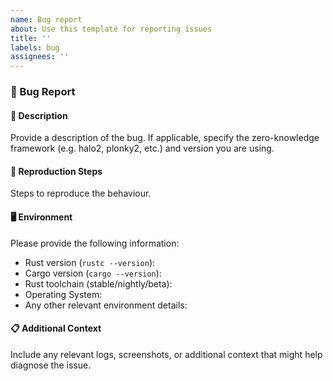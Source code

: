```yaml
---
name: Bug report
about: Use this template for reporting issues
title: ''
labels: bug
assignees: ''
---
```


### 🐛 Bug Report

#### 📝 Description

Provide a description of the bug. If applicable, specify the zero-knowledge framework (e.g. halo2, plonky2, etc.) and version you are using.

#### 🔄 Reproduction Steps

Steps to reproduce the behaviour.

#### 🖥️ Environment

Please provide the following information:
- Rust version (`rustc --version`):
- Cargo version (`cargo --version`):
- Rust toolchain (stable/nightly/beta):
- Operating System:
- Any other relevant environment details:

#### 📋 Additional Context

Include any relevant logs, screenshots, or additional context that might help diagnose the issue.


